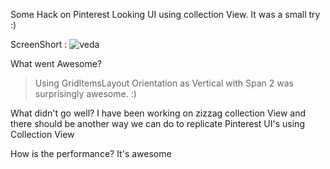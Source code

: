 Some Hack on Pinterest Looking UI using collection View. It was a small try :)

ScreenShort :
![veda](https://user-images.githubusercontent.com/35827732/56456160-0a3c4400-6386-11e9-91dd-287e428096c4.JPEG)

What went Awesome?
> Using GridItemsLayout Orientation as Vertical with Span 2 was surprisingly awesome. :)

What didn't go well?
I have been working on zizzag collection View and there should be another way we can do to replicate Pinterest UI's using Collection View

How is the performance?
It's awesome

